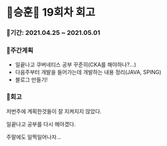 # 🌼승훈🌼 19회차 회고

### 🥕기간: 2021.04.25 ~ 2021.05.01

### 🍆주간계획

- 일끝나고 쿠버네티스 공부 꾸준히(CKA를 해야하나?...)
- 다음주부터 개발을 들어가는데 개발하는 내용 정리(JAVA, SPING)
- 블로그 만들기!

### 🥦회고

저번주에 계획한것들이 잘 지켜지지 않았다.

일끝나고 공부를 다시 해야겠다.

주말에도 일찍일어나자...
